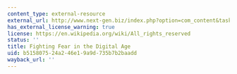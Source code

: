 ```yaml
---
content_type: external-resource
external_url: http://www.next-gen.biz/index.php?option=com_content&task=view&id=1969&Itemid=35
has_external_license_warning: true
license: https://en.wikipedia.org/wiki/All_rights_reserved
status: ''
title: Fighting Fear in the Digital Age
uid: b5158075-24a2-46e1-9a9d-735b7b2baadd
wayback_url: ''
---
```

